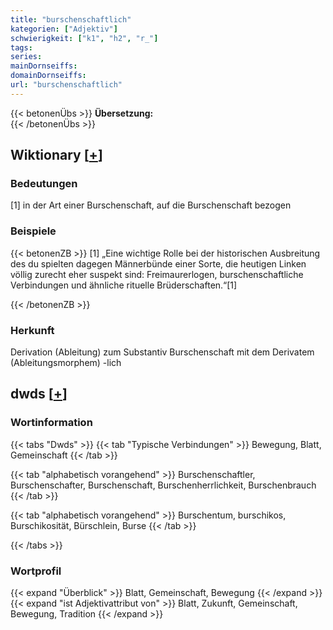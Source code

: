 ```yaml
---
title: "burschenschaftlich"
kategorien: ["Adjektiv"]
schwierigkeit: ["k1", "h2", "r_"]
tags:
series:
mainDornseiffs:
domainDornseiffs:
url: "burschenschaftlich"
---
```


{{< betonenÜbs >}}
**Übersetzung:**  
{{< /betonenÜbs >}}

## Wiktionary [[+](https://de.wiktionary.org/wiki/burschenschaftlich)]

### Bedeutungen
[1] in der Art einer Burschenschaft, auf die Burschenschaft bezogen  

### Beispiele
{{< betonenZB >}}
[1] „Eine wichtige Rolle bei der historischen Ausbreitung des du spielten dagegen Männerbünde einer Sorte, die heutigen Linken völlig zurecht eher suspekt sind: Freimaurerlogen, burschenschaftliche Verbindungen und ähnliche rituelle Brüderschaften.“[1]  

{{< /betonenZB >}}
### Herkunft
Derivation (Ableitung) zum Substantiv Burschenschaft mit dem Derivatem (Ableitungsmorphem) -lich  



## dwds [[+](https://www.dwds.de/wb/burschenschaftlich)]

### Wortinformation
{{< tabs "Dwds" >}}
{{< tab "Typische Verbindungen" >}}
Bewegung, Blatt, Gemeinschaft
{{< /tab >}}

{{< tab "alphabetisch vorangehend" >}}
Burschenschaftler, Burschenschafter, Burschenschaft, Burschenherrlichkeit, Burschenbrauch
{{< /tab >}}

{{< tab "alphabetisch vorangehend" >}}
Burschentum, burschikos, Burschikosität, Bürschlein, Burse
{{< /tab >}}

{{< /tabs >}}

### Wortprofil
{{< expand "Überblick" >}} Blatt, Gemeinschaft, Bewegung {{< /expand >}}
{{< expand "ist Adjektivattribut von" >}} Blatt, Zukunft, Gemeinschaft, Bewegung, Tradition {{< /expand >}}

